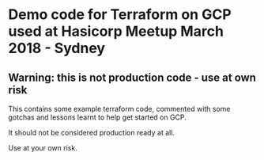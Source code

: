 # Demo code for Terraform on GCP used at Hasicorp Meetup March 2018 - Sydney

## Warning: this is not production code - use at own risk

This contains some example terraform code, commented with some gotchas and lessons learnt to help get started on GCP.

It should not be considered production ready at all.

Use at your own risk.